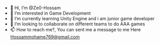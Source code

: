 - 👋 Hi, I’m @Ze0-Hossam
- 👀 I’m interested in Game Development
- 🌱 I’m currently learning Unity Engine and i am junior game developer 
- 💞️ I’m looking to collaborate on different teams to do AAA games 
- 📫 How to reach me?, You can sent me a message to me Here Hossammohame769@gmail.com 

<!---
Ze0-Hossam/Ze0-Hossam is a ✨ special ✨ repository because its `README.md` (this file) appears on your GitHub profile.
You can click the Preview link to take a look at your changes.
--->
